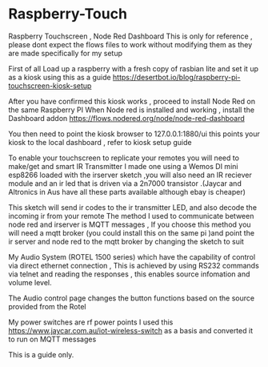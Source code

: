 # Raspberry-Touch
Raspberry Touchscreen , Node Red Dashboard
This is only for reference , please dont expect the flows files to work without modifying them as they are made specifically for my setup

First of all Load up a raspberry with a fresh copy of rasbian lite and set it up as a kiosk using this as a guide
https://desertbot.io/blog/raspberry-pi-touchscreen-kiosk-setup

After you have confirmed this kiosk works , proceed to install Node Red on the same Raspberry PI
When Node red is installed and working , install the Dashboard addon 
https://flows.nodered.org/node/node-red-dashboard

You then need to point the kiosk browser to 127.0.0.1:1880/ui
this points your kiosk to the local dashboard , refer to kiosk setup guide

To enable your touchscreen to replicate your remotes you will need to make/get and smart IR Transmitter
I made one using a Wemos DI mini esp8266 loaded with the irserver sketch  ,you will also need an IR reciever module and an ir led that is driven via a 2n7000 transistor .(Jaycar and Altronics in Aus have all these parts available although ebay is cheaper)

This sketch will send ir codes to the ir transmitter LED, and also decode the incoming ir from your remote
The method I used  to communicate between node red and irserver is MQTT messages , If you choose this method you will need a mqtt broker (you could install this on the same pi )and point the ir server and node red to the mqtt broker by changing the sketch to suit 

My Audio System (ROTEL 1500 series) which have the capability of control via direct ethernet connection , This is achieved by using RS232 commands via telnet and reading the responses , this enables source infomation and volume level.

The Audio control page changes the button functions based on the source provided from the Rotel

My power switches are rf power points 
I used this https://www.jaycar.com.au/iot-wireless-switch as a basis and converted it to run on MQTT messages

This is a guide only.







